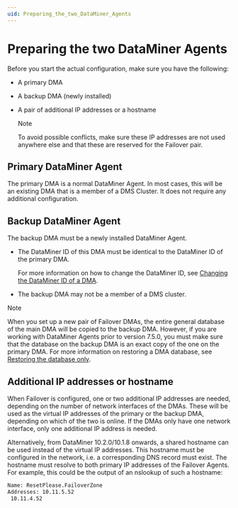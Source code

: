 ```yaml
---
uid: Preparing_the_two_DataMiner_Agents
---
```


# Preparing the two DataMiner Agents

Before you start the actual configuration, make sure you have the following:

- A primary DMA

- A backup DMA (newly installed)

- A pair of additional IP addresses or a hostname

  > [!NOTE]
  > To avoid possible conflicts, make sure these IP addresses are not used anywhere else and that these are reserved for the Failover pair.

## Primary DataMiner Agent

The primary DMA is a normal DataMiner Agent. In most cases, this will be an existing DMA that is a member of a DMS Cluster. It does not require any additional configuration.

## Backup DataMiner Agent

The backup DMA must be a newly installed DataMiner Agent.

- The DataMiner ID of this DMA must be identical to the DataMiner ID of the primary DMA.

  For more information on how to change the DataMiner ID, see [Changing the DataMiner ID of a DMA](xref:Changing_the_DMA_ID).

- The backup DMA may not be a member of a DMS cluster.

> [!NOTE]
> When you set up a new pair of Failover DMAs, the entire general database of the main DMA will be copied to the backup DMA. However, if you are working with DataMiner Agents prior to version 7.5.0, you must make sure that the database on the backup DMA is an exact copy of the one on the primary DMA. For more information on restoring a DMA database, see [Restoring the database only](xref:Restoring_the_database_only).

## Additional IP addresses or hostname

When Failover is configured, one or two additional IP addresses are needed, depending on the number of network interfaces of the DMAs. These will be used as the virtual IP addresses of the primary or the backup DMA, depending on which of the two is online. If the DMAs only have one network interface, only one additional IP address is needed.

Alternatively, from DataMiner 10.2.0/10.1.8 onwards, a shared hostname can be used instead of the virtual IP addresses. This hostname must be configured in the network, i.e. a corresponding DNS record must exist. The hostname must resolve to both primary IP addresses of the Failover Agents. For example, this could be the output of an nslookup of such a hostname:

```txt
Name: ResetPlease.FailoverZone
Addresses: 10.11.5.52
 10.11.4.52
```
